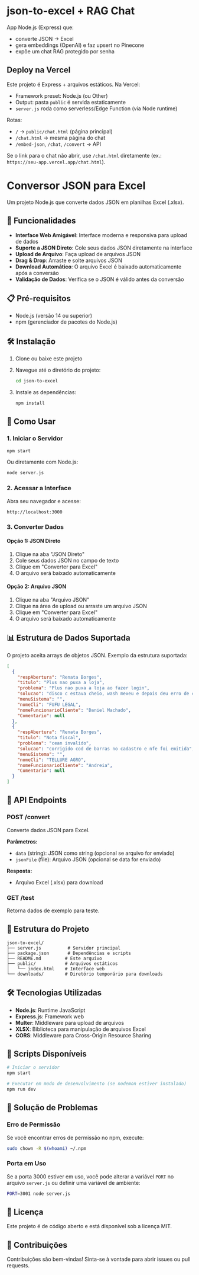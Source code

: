 # json-to-excel + RAG Chat

App Node.js (Express) que:
- converte JSON → Excel
- gera embeddings (OpenAI) e faz upsert no Pinecone
- expõe um chat RAG protegido por senha

## Deploy na Vercel

Este projeto é Express + arquivos estáticos. Na Vercel:
- Framework preset: Node.js (ou Other)
- Output: pasta `public` é servida estaticamente
- `server.js` roda como serverless/Edge Function (via Node runtime)

Rotas:
- `/` → `public/chat.html` (página principal)
- `/chat.html` → mesma página do chat
- `/embed-json`, `/chat`, `/convert` → API

Se o link para o chat não abrir, use `/chat.html` diretamente (ex.: `https://seu-app.vercel.app/chat.html`).

# Conversor JSON para Excel

Um projeto Node.js que converte dados JSON em planilhas Excel (.xlsx).

## 🚀 Funcionalidades

- **Interface Web Amigável**: Interface moderna e responsiva para upload de dados
- **Suporte a JSON Direto**: Cole seus dados JSON diretamente na interface
- **Upload de Arquivo**: Faça upload de arquivos JSON
- **Drag & Drop**: Arraste e solte arquivos JSON
- **Download Automático**: O arquivo Excel é baixado automaticamente após a conversão
- **Validação de Dados**: Verifica se o JSON é válido antes da conversão

## 📋 Pré-requisitos

- Node.js (versão 14 ou superior)
- npm (gerenciador de pacotes do Node.js)

## 🛠️ Instalação

1. Clone ou baixe este projeto
2. Navegue até o diretório do projeto:
   ```bash
   cd json-to-excel
   ```

3. Instale as dependências:
   ```bash
   npm install
   ```

## 🚀 Como Usar

### 1. Iniciar o Servidor

```bash
npm start
```

Ou diretamente com Node.js:

```bash
node server.js
```

### 2. Acessar a Interface

Abra seu navegador e acesse:
```
http://localhost:3000
```

### 3. Converter Dados

#### Opção 1: JSON Direto
1. Clique na aba "JSON Direto"
2. Cole seus dados JSON no campo de texto
3. Clique em "Converter para Excel"
4. O arquivo será baixado automaticamente

#### Opção 2: Arquivo JSON
1. Clique na aba "Arquivo JSON"
2. Clique na área de upload ou arraste um arquivo JSON
3. Clique em "Converter para Excel"
4. O arquivo será baixado automaticamente

## 📊 Estrutura de Dados Suportada

O projeto aceita arrays de objetos JSON. Exemplo da estrutura suportada:

```json
[
  {
    "respAbertura": "Renata Borges",
    "titulo": "Plus nao puxa a loja",
    "problema": "Plus nao puxa a loja ao fazer login",
    "solucao": "disco c estava cheio, wash mexeu e depois deu erro de conexao, executei plusinstall e deu certo",
    "menuSistema": "",
    "nomeCli": "FUFU LEGAL",
    "nomeFuncionarioCliente": "Daniel Machado",
    "Comentario": null
  },
  {
    "respAbertura": "Renata Borges",
    "titulo": "Nota fiscal",
    "problema": "cean invalido",
    "solucao": "corrigido cod de barras no cadastro e nfe foi emitida",
    "menuSistema": "",
    "nomeCli": "TELLURE AGRO",
    "nomeFuncionarioCliente": "Andreia",
    "Comentario": null
  }
]
```

## 🔧 API Endpoints

### POST /convert
Converte dados JSON para Excel.

**Parâmetros:**
- `data` (string): JSON como string (opcional se arquivo for enviado)
- `jsonFile` (file): Arquivo JSON (opcional se data for enviado)

**Resposta:**
- Arquivo Excel (.xlsx) para download

### GET /test
Retorna dados de exemplo para teste.

## 📁 Estrutura do Projeto

```
json-to-excel/
├── server.js          # Servidor principal
├── package.json       # Dependências e scripts
├── README.md         # Este arquivo
├── public/           # Arquivos estáticos
│   └── index.html    # Interface web
└── downloads/        # Diretório temporário para downloads
```

## 🛠️ Tecnologias Utilizadas

- **Node.js**: Runtime JavaScript
- **Express.js**: Framework web
- **Multer**: Middleware para upload de arquivos
- **XLSX**: Biblioteca para manipulação de arquivos Excel
- **CORS**: Middleware para Cross-Origin Resource Sharing

## 🔧 Scripts Disponíveis

```bash
# Iniciar o servidor
npm start

# Executar em modo de desenvolvimento (se nodemon estiver instalado)
npm run dev
```

## 🐛 Solução de Problemas

### Erro de Permissão
Se você encontrar erros de permissão no npm, execute:
```bash
sudo chown -R $(whoami) ~/.npm
```

### Porta em Uso
Se a porta 3000 estiver em uso, você pode alterar a variável `PORT` no arquivo `server.js` ou definir uma variável de ambiente:
```bash
PORT=3001 node server.js
```

## 📝 Licença

Este projeto é de código aberto e está disponível sob a licença MIT.

## 🤝 Contribuições

Contribuições são bem-vindas! Sinta-se à vontade para abrir issues ou pull requests.
